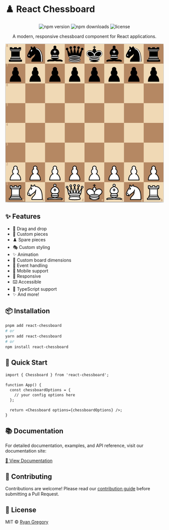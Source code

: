 # ♟️ React Chessboard

<div align="center">

![npm version](https://img.shields.io/npm/v/react-chessboard)
![npm downloads](https://img.shields.io/npm/dm/react-chessboard)
![license](https://img.shields.io/npm/l/react-chessboard)

A modern, responsive chessboard component for React applications.

![chessboard](./docs/assets/chessboard.png)

</div>

## ✨ Features

- 🎯 Drag and drop
- 🎨 Custom pieces
- ♟️ Spare pieces
- 🎭 Custom styling
- ✨ Animation
- 📐 Custom board dimensions
- 🔄 Event handling
- 📱 Mobile support
- 📱 Responsive
- ⌨️ Accessible
- 🔷 TypeScript support
- ✨ And more!

## 📦 Installation

```bash
pnpm add react-chessboard
# or
yarn add react-chessboard
# or
npm install react-chessboard
```

## 🚀 Quick Start

```tsx
import { Chessboard } from 'react-chessboard';

function App() {
  const chessboardOptions = {
    // your config options here
  };

  return <Chessboard options={chessboardOptions} />;
}
```

## 📚 Documentation

For detailed documentation, examples, and API reference, visit our documentation site:

[📖 View Documentation](https://react-chessboard.vercel.app/)

## 🤝 Contributing

Contributions are welcome! Please read our [contribution guide](https://react-chessboard.vercel.app/?path=/docs/developers-contributing-to-react-chessboard--docs) before submitting a Pull Request.

## 📄 License

MIT © [Ryan Gregory](https://github.com/Clariity)
